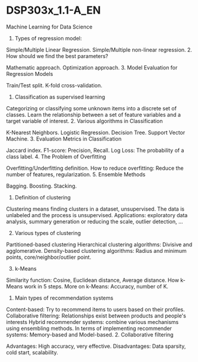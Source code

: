 # DSP303x_1.1-A_EN
Machine Learning for Data Science

1. Types of regression model:

Simple/Multiple Linear Regression.
Simple/Multiple non-linear regression.
2. How should we find the best parameters?

Mathematic approach. 
Optimization approach.
3. Model Evaluation for Regression Models

Train/Test split.
K-fold cross-validation.

1. Classification as supervised learning

Categorizing or classifying some unknown items into a discrete set of classes.
Learn the relationship between a set of feature variables and a target variable of interest.
2. Various algorithms in Classification

K-Nearest Neighbors.
Logistic Regression.
Decision Tree.
Support Vector Machine.
3. Evaluation Metrics in Classification

Jaccard index.
F1-score: Precision, Recall.
Log Loss: The probability of a class label.
4. The Problem of Overfitting

Overfitting/Underfitting definition.
How to reduce overfitting: Reduce the number of features, regularization. 
5. Ensemble Methods

Bagging.
Boosting.
Stacking.


1. Definition of clustering

Clustering means finding clusters in a dataset, unsupervised.
The data is unlabeled and the process is unsupervised.
Applications: exploratory data analysis, summary generation or reducing the scale, outlier detection, ...


2. Various types of clustering

Partitioned-based clustering
Hierarchical clustering algorithms: Divisive and agglomerative.
Density-based clustering algorithms: Radius and minimum points, core/neighbor/outlier point.

3. k-Means

Similarity function: Cosine, Euclidean distance, Average distance.
How k-Means work in 5 steps.
More on k-Means: Accuracy, number of K.


1. Main types of recommendation systems

Content-based: Try to recommend items to users based on their profiles.
Collaborative filtering: Relationships exist between products and people's interests
Hybrid recommender systems: combine various mechanisms using ensembling methods.
In terms of implementing recommender systems: Memory-based and Model-based.
2. Collaborative filtering

Advantages: High accuracy, very effective.
Disadvantages: Data sparsity, cold start, scalability.
